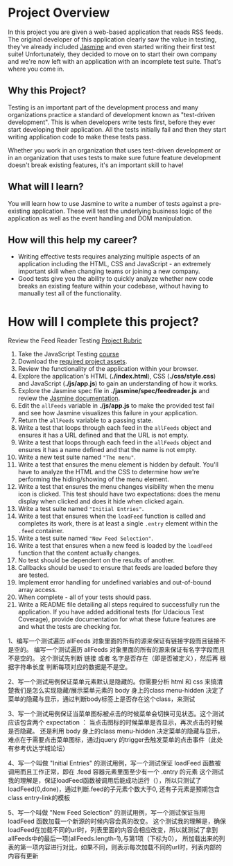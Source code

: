 # Project Overview

In this project you are given a web-based application that reads RSS feeds. The original developer of this application clearly saw the value in testing, they've already included [Jasmine](http://jasmine.github.io/) and even started writing their first test suite! Unfortunately, they decided to move on to start their own company and we're now left with an application with an incomplete test suite. That's where you come in.


## Why this Project?

Testing is an important part of the development process and many organizations practice a standard of development known as "test-driven development". This is when developers write tests first, before they ever start developing their application. All the tests initially fail and then they start writing application code to make these tests pass.

Whether you work in an organization that uses test-driven development or in an organization that uses tests to make sure future feature development doesn't break existing features, it's an important skill to have!


## What will I learn?

You will learn how to use Jasmine to write a number of tests against a pre-existing application. These will test the underlying business logic of the application as well as the event handling and DOM manipulation.


## How will this help my career?

* Writing effective tests requires analyzing multiple aspects of an application including the HTML, CSS and JavaScript - an extremely important skill when changing teams or joining a new company.
* Good tests give you the ability to quickly analyze whether new code breaks an existing feature within your codebase, without having to manually test all of the functionality.


# How will I complete this project?

Review the Feed Reader Testing [Project Rubric](https://review.udacity.com/#!/projects/3442558598/rubric)

1. Take the JavaScript Testing [course](https://www.udacity.com/course/ud549)
2. Download the [required project assets](http://github.com/udacity/frontend-nanodegree-feedreader).
3. Review the functionality of the application within your browser.
4. Explore the application's HTML (**./index.html**), CSS (**./css/style.css**) and JavaScript (**./js/app.js**) to gain an understanding of how it works.
5. Explore the Jasmine spec file in **./jasmine/spec/feedreader.js** and review the [Jasmine documentation](http://jasmine.github.io).
6. Edit the `allFeeds` variable in **./js/app.js** to make the provided test fail and see how Jasmine visualizes this failure in your application.
7. Return the `allFeeds` variable to a passing state.
8. Write a test that loops through each feed in the `allFeeds` object and ensures it has a URL defined and that the URL is not empty.
9. Write a test that loops through each feed in the `allFeeds` object and ensures it has a name defined and that the name is not empty.
10. Write a new test suite named `"The menu"`.
11. Write a test that ensures the menu element is hidden by default. You'll have to analyze the HTML and the CSS to determine how we're performing the hiding/showing of the menu element.
12. Write a test that ensures the menu changes visibility when the menu icon is clicked. This test should have two expectations: does the menu display when clicked and does it hide when clicked again.
13. Write a test suite named `"Initial Entries"`.
14. Write a test that ensures when the `loadFeed` function is called and completes its work, there is at least a single `.entry` element within the `.feed` container.
15. Write a test suite named `"New Feed Selection"`.
16. Write a test that ensures when a new feed is loaded by the `loadFeed` function that the content actually changes.
17. No test should be dependent on the results of another.
18. Callbacks should be used to ensure that feeds are loaded before they are tested.
19. Implement error handling for undefined variables and out-of-bound array access.
20. When complete - all of your tests should pass. 
21. Write a README file detailing all steps required to successfully run the application. If you have added additional tests (for Udacious Test Coverage),  provide documentation for what these future features are and what the tests are checking for.




1、编写一个测试遍历 allFeeds 对象里面的所有的源来保证有链接字段而且链接不是空的。
   编写一个测试遍历 allFeeds 对象里面的所有的源来保证有名字字段而且不是空的。
   这个测试先判断 链接 或者 名字是否存在（即是否被定义），然后再 根据字符串长度 判断每项对应的数据是不是空。
   
2、写一个测试用例保证菜单元素默认是隐藏的。你需要分析 html 和 css 来搞清楚我们是怎么实现隐藏/展示菜单元素的
   body 身上的class menu-hidden 决定了菜单的隐藏与显示，通过判断body标签上是否存在这个class，来测试
   
3、写一个测试用例保证当菜单图标被点击的时候菜单会切换可见状态。这个测试应该包含两个 expectation ： 当点击图标的时候菜单是否显示，再次点击的时候是否隐藏。
   还是利用 body 身上的class menu-hidden 决定菜单的隐藏与显示，难点在于需要点击菜单图标，通过jquery 的trigger去触发菜单的点击事件（此处有参考优达学城论坛）
   
4、写一个叫做 "Initial Entries" 的测试用例，写一个测试保证 loadFeed 函数被调用而且工作正常，即在 .feed 容器元素里面至少有一个 .entry 的元素
   这个测试我的理解是，保证loadFeed函数被调用后能成功运行（），所以只测试了loadFeed(0,done)，通过判断.feed的子元素个数大于0,
   还有子元素是预期包含class  entry-link的模板
   
5、写一个叫做 "New Feed Selection" 的测试用例，写一个测试保证当用 loadFeed 函数加载一个新源的时候内容会真的改变。
   这个测试我的理解是，确保loadFeed在加载不同的url时，列表里面的内容会相应改变，所以就测试了拿到allFeeds中的最后一项(allFeeds.length-1),与第1项（下标为0），
   所加载出来的列表的第一项内容进行对比，如果不同，则表示每次加载不同的url时，列表内部的内容有更新